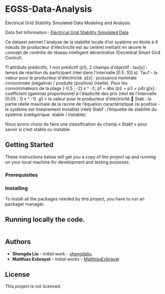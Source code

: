 # EGSS-Data-Analysis

Electrical Grid Stability Simulated Data Modeling and Analysis

Data Set Information : [Electrical Grid Stability Simulated Data](https://archive.ics.uci.edu/ml/datasets/Electrical+Grid+Stability+Simulated+Data+)

Ce dataset permet l'analyse de la stabilité locale d’un système en étoile à 4 nœuds (le producteur d'électricité est au centre) mettant en œuvre le concept de contrôle de réseau intelligent décentralisé (Decentral Smart Grid Control).

11 attributs prédictifs, 1 non prédictif (p1), 2 champs d’objectif :
tau[x] : temps de réaction du participant (réel dans l'intervalle [0.5 ;10] s).
 	   Tau1 - la valeur pour le producteur d'électricité.
  p[x] : puissance nominale consommée (négative) / produite (positive) (réelle).
	   Pour les consommateurs de la plage [-0,5 ; -2] s ^ -2;
	   p1 = abs (p2 + p3 + p4)
  g[x] : coefficient (gamma) proportionnel à l'élasticité des prix (réel de l'intervalle [0.05 ; 1] s ^ -1).
	   g1 = la valeur pour le producteur d'électricité.
  Stab : la partie réelle maximale de la racine de l’équation caractéristique (si positive - le système est linéairement instable) (réel)
  Stabf : l’étiquette de stabilité du système (catégorique: stable / instable)

Nous avons choisi de faire une classification du champ « Stabf » pour savoir si c’est stable ou instable.

## Getting Started

These instructions below will get you a copy of the project up and running on your local machine for development and testing purposes.

### Prerequisites

<!-- Your Redis Database must be running.
This program will request on Local Redis on default port.
You need to have [Node.js](https://nodejs.org/en/) installed with a package manager like [NPM](https://www.npmjs.com/) or [Yarn](https://yarnpkg.com/).

You can check it up by running this command in your console :

```
node -v
``` -->

### Installing

To install all the packages needed by this project, you have to run an packager manager.

<!-- Run this command if you are using [NPM](https://www.npmjs.com/):

```
npm install
```

Or this command if you are using [Yarn](https://yarnpkg.com/):

```
yarn install
``` -->

## Running locally the code.

<!-- To run this servers locally please use this command: -->

```
```

<!-- The server will be running on port 8080. -->

<!-- ## Deployment -->

<!-- ## Contributing -->

<!-- ## Versioning -->

## Authors

* **Shengda Liu** - *Initial work* - [shengdaliu](https://github.com/shengdaliu)
* **Matthias Exbrayat** - *Initial works* - [MatthiasExbrayat](https://github.com/MatthiasExbrayat)

## License

This project is not licenced.

<!-- ## Acknowledgments -->
